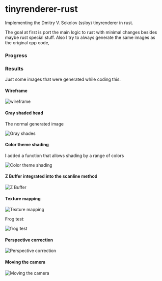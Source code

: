 # tinyrenderer-rust

Implementing the Dmitry V. Sokolov (ssloy) tinyrenderer in rust.

The goal at first is port the main logic to rust with minimal changes besides maybe rust special stuff. Also I try to always generate the same images as the original cpp code,

### Progress

### Results

Just some images that were generated while coding this.

#### Wireframe

![wireframe](./assets/wireframe.png)

#### Gray shaded head

The normal generated image

![Gray shades](./assets/gray-shaded-head.png)

#### Color theme shading

I added a function that allows shading by a range of colors

![Color theme shading](assets/theme-shaded-head.png)

#### Z Buffer integrated into the scanline method

![Z Buffer](assets/zbuffer.png)

#### Texture mapping

![Texture mapping](assets/texture-mapped-head.png)

Frog test:

![frog test](assets/frog-test.png)

#### Perspective correction

![Perspective correction](assets/perspective-correction.png)

#### Moving the camera

![Moving the camera](assets/moved-camera.png)
